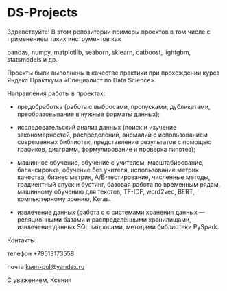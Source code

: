# DS-Projects
 Здравствуйте! В этом репозитории примеры проектов в том числе с применением таких инструментов как 

pandas, numpy, matplotlib, seaborn,  sklearn, catboost, lightgbm, statsmodels и др.

Проекты были выполнены в качестве практики при прохождении курса Яндекс.Практкума «Специалист по Data Science».

Направления работы в проектах:

- предобработка (работа с  выбросами, пропусками, дубликатами, преобразовывание в нужные форматы данных);

- исследовательский анализ данных
(поиск и изучение закономерностей, распределений, аномалий с использованием современных библиотек, представление результатов с помощью графиков, диаграмм, формулирование и проверка гипотез);

- машинное обучение, обучение с учителем, масштабирование, балансировка, обучение без учителя, использование метрик качества, бизнес метрик, A/B-тестирование, численные методы, градиентный спуск и бустинг, базовая работа по временным рядам, машинному обучению для текстов, TF-IDF, word2vec, BERT,
компьютерному зрению, Keras. 

- извлечение данных (работа с с системами хранения данных — реляционными базами и распределёнными хранилищами, извлечение данных SQL запросами, методами библиотеки PySpark. 

Контакты:

телефон +79513173558

почта ksen-pol@yandex.ru

С уважением, Ксения 
